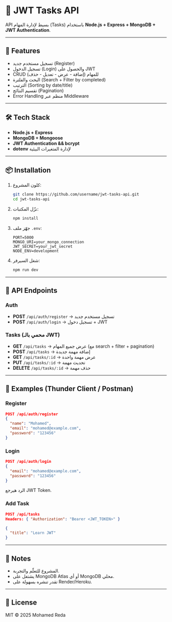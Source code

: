 # 📝 JWT Tasks API

API بسيط لإدارة المهام (Tasks) باستخدام **Node.js + Express + MongoDB + JWT Authentication**.

---

## 🚀 Features

- تسجيل مستخدم جديد (Register)
- تسجيل الدخول (Login) والحصول على JWT
- CRUD للمهام (إضافة - عرض - تعديل - حذف)
- البحث والفلترة (Search + Filter by completed)
- الترتيب (Sorting by date/title)
- تقسيم النتائج (Pagination)
- Error Handling منظم عبر Middleware

---

## 🛠️ Tech Stack

- **Node.js + Express**
- **MongoDB + Mongoose**
- **JWT Authentication && bcrypt**
- **dotenv** لإدارة المتغيرات البيئية

---

## 📦 Installation

1. كلون المشروع:

   ```bash
   git clone https://github.com/username/jwt-tasks-api.git
   cd jwt-tasks-api
   ```

2. نزّل المكتبات:

   ```bash
   npm install
   ```

3. جهّز ملف `.env`:

   ```
   PORT=5000
   MONGO_URI=your_mongo_connection
   JWT_SECRET=your_jwt_secret
   NODE_ENV=development
   ```

4. شغل السيرفر:
   ```bash
   npm run dev
   ```

---

## 🔑 API Endpoints

### Auth

- **POST** `/api/auth/register` → تسجيل مستخدم جديد
- **POST** `/api/auth/login` → تسجيل دخول + JWT

### Tasks (محمي بالـ JWT)

- **GET** `/api/tasks` → عرض جميع المهام (مع search + filter + pagination)
- **POST** `/api/tasks` → إضافة مهمة جديدة
- **GET** `/api/tasks/:id` → عرض مهمة واحدة
- **PUT** `/api/tasks/:id` → تحديث مهمة
- **DELETE** `/api/tasks/:id` → حذف مهمة

---

## 🧪 Examples (Thunder Client / Postman)

### Register

```json
POST /api/auth/register
{
  "name": "Mohamed",
  "email": "mohamed@example.com",
  "password": "123456"
}
```

### Login

```json
POST /api/auth/login
{
  "email": "mohamed@example.com",
  "password": "123456"
}
```

الرد هيرجع JWT Token.

### Add Task

```json
POST /api/tasks
Headers: { "Authorization": "Bearer <JWT_TOKEN>" }

{
  "title": "Learn JWT"
}
```

---

## 📌 Notes

- المشروع للتعلّم والتجربة.
- يشتغل على MongoDB Atlas أو أي MongoDB محلي.
- تقدر تنشره بسهولة على Render/Heroku.

---

## 📄 License

MIT © 2025 Mohamed Reda
